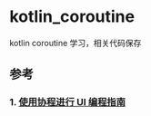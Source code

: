 # kotlin_coroutine

kotlin coroutine 学习，相关代码保存

## 参考
### 1. [使用协程进行 UI 编程指南](https://github.com/hltj/kotlinx.coroutines-cn/blob/master/ui/coroutines-guide-ui.md)



